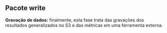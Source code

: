 ## Pacote write

**Gravação de dados:** finalmente, esta fase trata das gravações dos resultados generalizados no S3
e das métricas em uma ferramenta externa.